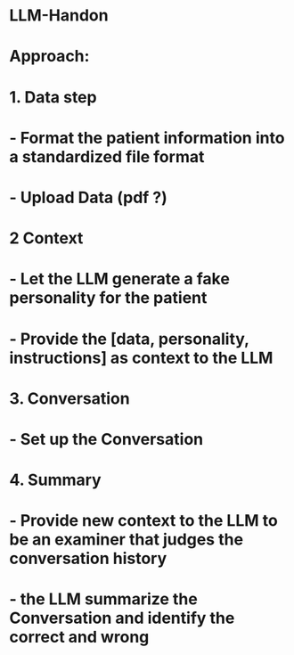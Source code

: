 # LLM-Handon


# Approach:

# 1. Data step
# - Format the patient information into a standardized file format
# - Upload Data (pdf ?)


# 2 Context
# - Let the LLM generate a fake personality for the patient
# - Provide the [data, personality, instructions] as context to the LLM 

# 3. Conversation
# - Set up the Conversation

# 4. Summary
# - Provide new context to the LLM to be an examiner that judges the conversation history 
# - the LLM summarize the Conversation and identify the correct and wrong 
